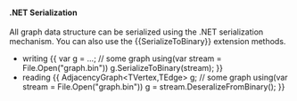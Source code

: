 #### .NET Serialization

All graph data structure can be serialized using the .NET serialization mechanism. You can also use the {{SerializeToBinary}} extension methods.

* writing
{{
var g = ...; // some graph
using(var stream = File.Open("graph.bin"))
    g.SerializeToBinary(stream);
}}
* reading
{{
AdjacencyGraph<TVertex,TEdge> g; // some graph
using(var stream = File.Open("graph.bin"))
    g = stream.DeseralizeFromBinary();
}}
